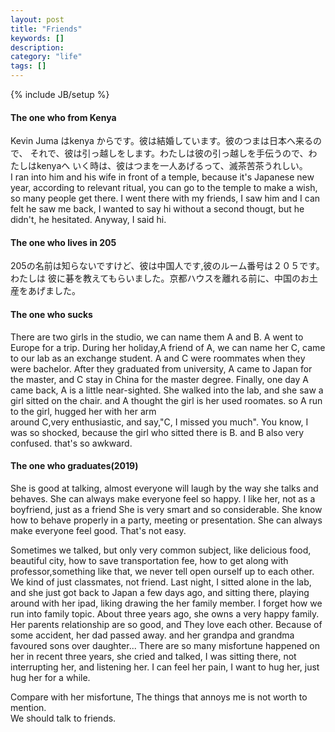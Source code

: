 ```yaml
---
layout: post
title: "Friends"
keywords: []
description: 
category: "life"
tags: []
---
```

{% include JB/setup %}


#### The one who from Kenya

Kevin Juma はkenya からです。彼は結婚しています。彼のつまは日本へ来るので、
それで、彼は引っ越しをします。わたしは彼の引っ越しを手伝うので、わたしはkenyaへ
いく時は、彼はつまを一人あげるって、滅茶苦茶うれしい。　<br />
I ran into him and his wife in front of a temple, because it's Japanese new
year, according to relevant ritual, you can go to the temple to make a wish, so
many people get there. I went there with my friends, I saw him and I can felt he
saw me back, I wanted to say hi without a second thougt, but he didn't, he
hesitated. Anyway, I said hi. 




#### The one who lives in 205
205の名前は知らないですけど、彼は中国人です,彼のルーム番号は２０５です。わたしは
彼に碁を教えてもらいました。京都ハウスを離れる前に、中国のお土産をあげました。<br />

####  The one who sucks

There are two girls in the studio, we can name them A and B. A went to Europe for a trip.
During her holiday,A friend of A, we can name her C, came to our lab as an exchange student. A and C were roommates
when they were bachelor. After they graduated from university, A came to Japan for the master, and C stay in China
for the master degree. Finally, one day A came back, A is a little near-sighted. She walked into the lab, and she saw
a girl sitted on the chair. and A thought the girl is her used roomates. so A run to the girl, hugged her with her arm  
around C,very enthusiastic, and say,"C, I missed you much". You know, I was so shocked, because
the girl who sitted there is B. and B also very confused. that's so awkward.      


#### The one who graduates(2019)
She is good at talking, almost everyone will laugh by the way she talks and
behaves.  She can always make everyone feel so happy. I like her, not as a
boyfriend, just as a friend She is very smart and so considerable.  She know how
to behave properly in a party, meeting or presentation. She can always make
everyone feel good.  That's not easy. <br />

Sometimes we talked, but only very common subject, like delicious food,
beautiful city, how to save transportation fee, how to get along with
professor,something like that, we never tell open ourself up to each other. 
We kind of just classmates, not friend. Last 
night, I sitted alone in the lab, and she just got back to Japan a few days
ago, and sitting there, playing around with her ipad, liking drawing the her family
member.  I forget how we run into family topic. About three years ago, she owns
a very happy family. Her parents relationship are so good, and They love each
other. Because of some accident, her dad passed away. and her grandpa and
grandma favoured sons over daughter... There are so many misfortune happened on
her in recent three years, she cried and talked, I was sitting there, not
interrupting her, and listening her. I can feel her pain, I want to hug her,
just hug her for a while. <br />

Compare with her misfortune, The things that annoys me is not worth to mention. <br />
We should talk to friends. 

















